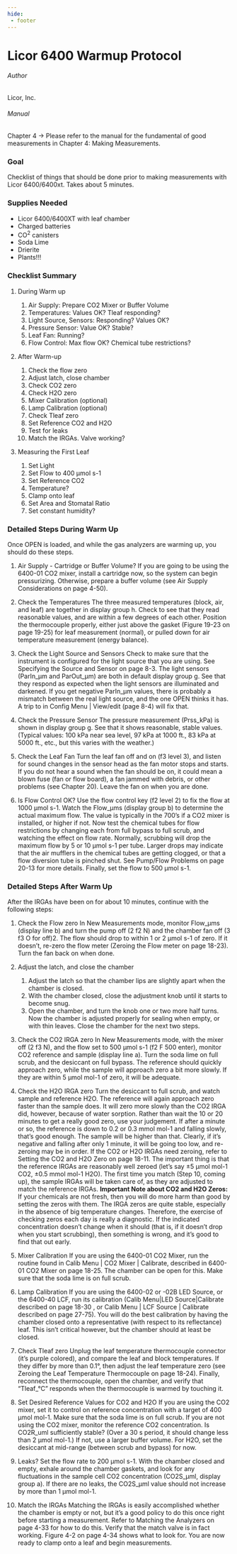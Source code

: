 ```yaml
---
hide:
 - footer
---
```


# Licor 6400 Warmup Protocol

###### Author
Licor, Inc.

###### Manual
Chapter 4 -> Please refer to the manual for the fundamental of good measurements in Chapter 4: Making Measurements.

### Goal

Checklist of things that should be done prior to making measurements with Licor 6400/6400xt. Takes about 5 minutes.

### Supplies Needed

- Licor 6400/6400XT with leaf chamber
- Charged batteries
- CO<sup>2</sup> canisters
- Soda Lime
- Drierite
- Plants!!!

### Checklist Summary

1. During Warm up
    1. Air Supply: Prepare CO2 Mixer or Buffer Volume
    2. Temperatures: Values OK? Tleaf responding?
    3. Light Source, Sensors: Responding? Values OK?
    4. Pressure Sensor: Value OK? Stable?
    5. Leaf Fan: Running?
    6. Flow Control: Max flow OK? Chemical tube restrictions?
      
2. After Warm-up
    1. Check the flow zero
    2. Adjust latch, close chamber
    3. Check CO2 zero
    4. Check H2O zero
    5. Mixer Calibration (optional)
    6. Lamp Calibration (optional)
    7. Check Tleaf zero
    8. Set Reference CO2 and H2O
    9. Test for leaks
    10. Match the IRGAs. Valve working?
      
3. Measuring the First Leaf
    1. Set Light
    2. Set Flow to 400 μmol s-1
    3. Set Reference CO2
    4. Temperature?
    5. Clamp onto leaf
    6. Set Area and Stomatal Ratio
    7. Set constant humidity?

### Detailed Steps During Warm Up

Once OPEN is loaded, and while the gas analyzers are warming up, you should do these steps.

1. Air Supply - Cartridge or Buffer Volume? 
    If you are going to be using the 6400-01 CO2 mixer, install a cartridge now, so the system can begin pressurizing. Otherwise, prepare a buffer volume (see Air Supply Considerations on page 4-50).

2. Check the Temperatures
    The three measured temperatures (block, air, and leaf) are together in display group h. Check to see that they read reasonable values, and are within a few degrees of each other.
    Position the thermocouple properly, either just above the gasket (Figure 19-23 on page 19-25) for leaf measurement (normal), or pulled down for air temperature measurement (energy balance).

3. Check the Light Source and Sensors
    Check to make sure that the instrument is configured for the light source that you are using. See Specifying the Source and Sensor on page 8-3.
    The light sensors (ParIn_μm and ParOut_μm) are both in default display group g. See that they respond as expected when the light sensors are illuminated and darkened.
    If you get negative ParIn_μm values, there is probably a mismatch between the real light source, and the one OPEN thinks it has. A trip to <open> <light> <source> in Config Menu | View/edit (page 8-4) will fix that.

4. Check the Pressure Sensor
    The pressure measurement (Prss_kPa) is shown in display group g. See that it shows reasonable, stable values. (Typical values: 100 kPa near sea level, 97 kPa at 1000 ft., 83 kPa at 5000 ft., etc., but this varies with the weather.)

5. Check the Leaf Fan
    Turn the leaf fan off and on (f3 level 3), and listen for sound changes in the sensor head as the fan motor stops and starts. If you do not hear a sound when the fan should be on, it could mean a blown fuse (fan or flow board), a fan jammed with debris, or other problems (see Chapter 20). Leave the fan on when you are done.

6. Is Flow Control OK?
    Use the flow control key (f2 level 2) to fix the flow at 1000 μmol s-1. Watch the Flow_μms (display group b) to determine the actual maximum flow. The value is typically in the 700’s if a CO2 mixer is installed, or higher if not.
    Now test the chemical tubes for flow restrictions by changing each from full bypass to full scrub, and watching the effect on flow rate. Normally, scrubbing
    will drop the maximum flow by 5 or 10 μmol s-1 per tube. Larger drops may indicate that the air mufflers in the chemical tubes are getting clogged, or that a flow diversion tube is pinched shut. See Pump/Flow Problems on page 20-13 for more details.
    Finally, set the flow to 500 μmol s-1.

### Detailed Steps After Warm Up

After the IRGAs have been on for about 10 minutes, continue with the following steps:

1. Check the Flow zero
    In New Measurements mode, monitor Flow_μms (display line b) and turn the pump off (2 f2 N) and the chamber fan off (3 f3 O for off)2. The flow should drop to within 1 or 2 μmol s-1 of zero. If it doesn’t, re-zero the flow meter (Zeroing the Flow meter on page 18-23). Turn the fan back on when done.

2. Adjust the latch, and close the chamber
    1. Adjust the latch so that the chamber lips are slightly apart when the chamber is closed. 
    2. With the chamber closed, close the adjustment knob until it starts to become snug. 
    3. Open the chamber, and turn the knob one or two more half turns. Now the chamber is adjusted properly for sealing when empty, or with thin leaves. Close the chamber for the next two steps.


3. Check the CO2 IRGA zero
    In New Measurements mode, with the mixer off (2 f3 N), and the flow set to 500 μmol s-1 (f2 F 500 enter), monitor CO2 reference and sample (display line a). Turn the soda lime on full scrub, and the desiccant on full bypass. The reference should quickly approach zero, while the sample will approach zero a bit more slowly. If they are within 5 μmol mol-1 of zero, it will be adequate.

4. Check the H2O IRGA zero
    Turn the desiccant to full scrub, and watch sample and reference H2O. The reference will again approach zero faster than the sample does. It will zero more slowly than the CO2 IRGA did, however, because of water sorption. Rather than wait the 10 or 20 minutes to get a really good zero, use your judgement. If after a minute or so, the reference is down to 0.2 or 0.3 mmol mol-1 and falling slowly, that’s good enough. The sample will be higher than that. Clearly, if it’s negative and falling after only 1 minute, it will be going too low, and re-zeroing may be in order.
    If the CO2 or H2O IRGAs need zeroing, refer to Setting the CO2 and H2O Zero on page 18-11. The important thing is that the reference IRGAs are reasonably well zeroed (let’s say ±5 μmol mol-1 CO2, ±0.5 mmol mol-1 H2O). The first time you match (Step 10, coming up), the sample IRGAs will be taken care of, as they are adjusted to match the reference IRGAs.
    **Important Note about CO2 and H2O Zeros:** If your chemicals are not fresh, then you will do more harm than good by setting the zeros with them.
    The IRGA zeros are quite stable, especially in the absence of big temperature changes. Therefore, the exercise of checking zeros each day is really a diagnostic. If the indicated concentration doesn’t change when it should (that is, if it doesn’t drop when you start scrubbing), then something is wrong, and it’s good to find that out early.

5. Mixer Calibration
    If you are using the 6400-01 CO2 Mixer, run the routine found in Calib Menu | CO2 Mixer | Calibrate, described in 6400-01 CO2 Mixer on page 18-25. The chamber can be open for this. Make sure that the soda lime is on full scrub.

6. Lamp Calibration
    If you are using the 6400-02 or -02B LED Source, or the 6400-40 LCF, run its calibration (Calib Menu|LED Source|Calibrate described on page 18-30 , or Calib Menu | LCF Source | Calibrate described on page 27-75). You will do the best calibration by having the chamber closed onto a representative (with respect to its reflectance) leaf. This isn’t critical however, but the chamber should at least be closed.

7. Check Tleaf zero
    Unplug the leaf temperature thermocouple connector (it’s purple colored), and compare the leaf and block temperatures. If they differ by more than 0.1°, then adjust the leaf temperature zero (see Zeroing the Leaf Temperature Thermocouple on page 18-24).
    Finally, reconnect the thermocouple, open the chamber, and verify that “Tleaf_°C” responds when the thermocouple is warmed by touching it.

8. Set Desired Reference Values for CO2 and H2O
    If you are using the CO2 mixer, set it to control on reference concentration with a target of 400 μmol mol-1. Make sure that the soda lime is on full scrub.
    If you are not using the CO2 mixer, monitor the reference CO2 concentration. Is CO2R_uml sufficiently stable? (Over a 30 s period, it should change less than 2 μmol mol-1.) If not, use a larger buffer volume.
    For H2O, set the desiccant at mid-range (between scrub and bypass) for now.

9. Leaks?
    Set the flow rate to 200 μmol s-1. With the chamber closed and empty, exhale around the chamber gaskets, and look for any fluctuations in the sample cell CO2 concentration (CO2S_μml, display group a). If there are no leaks, the CO2S_μml value should not increase by more than 1 μmol mol-1.

10. Match the IRGAs
    Matching the IRGAs is easily accomplished whether the chamber is empty or not, but it’s a good policy to do this once right before starting a measurement. Refer to Matching the Analyzers on page 4-33 for how to do this. Verify that the match valve is in fact working. Figure 4-2 on page 4-34 shows what to look for. You are now ready to clamp onto a leaf and begin measurements.
